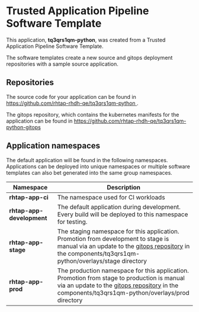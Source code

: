 # Trusted Application Pipeline Software Template

This application, **tq3qrs1qm-python**, was created from a Trusted Application Pipeline Software Template.

The software templates create a new source and gitops deployment repositories with a sample source application. 

## Repositories

The source code for your application can be found in [https://github.com/rhtap-rhdh-qe/tq3qrs1qm-python ](https://github.com/rhtap-rhdh-qe/tq3qrs1qm-python ).
 
The gitops repository, which contains the kubernetes manifests for the application can be found in 
[https://github.com/rhtap-rhdh-qe/tq3qrs1qm-python-gitops ](https://github.com/rhtap-rhdh-qe/tq3qrs1qm-python-gitops ) 

## Application namespaces 

The default application will be found in the following namespaces. Applications can be deployed into unique namespaces or multiple software templates can also bet generated into the same group namespaces.  

|  Namespace   |  Description   |  
| -------- | -------- |
| **rhtap-app-ci** | The namespace used for CI workloads |
| **rhtap-app-development** | The default application during development. Every build will be deployed to this namespace for testing. |
| **rhtap-app-stage** | The staging namespace for this application. Promotion from development to stage is manual via an update to the [gitops repository](https://github.com/rhtap-rhdh-qe/tq3qrs1qm-python-gitops ) in the components/tq3qrs1qm-python/overlays/stage directory |
| **rhtap-app-prod** | The production namespace for this application. Promotion from stage to production is manual via an update to the [gitops repository](https://github.com/rhtap-rhdh-qe/tq3qrs1qm-python-gitops ) in the components/tq3qrs1qm-python/overlays/prod directory |